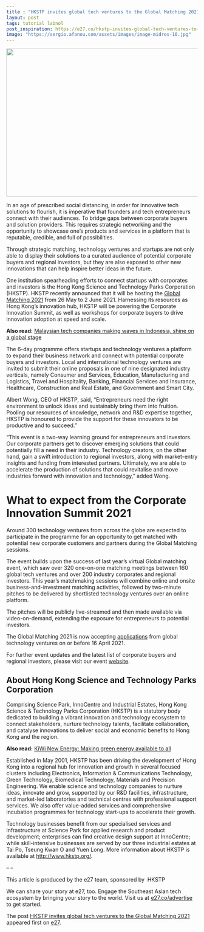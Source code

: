 ```yaml
---
title : "HKSTP invites global tech ventures to the Global Matching 2021"
layout: post
tags: tutorial labnol
post_inspiration: https://e27.co/hkstp-invites-global-tech-ventures-to-the-global-matching-2021-20210408/
image: "https://sergio.afanou.com/assets/images/image-midres-10.jpg"
---
```


<img loading="lazy" class="size-full wp-image-413543 aligncenter" src="https://e27.co/wp-content/uploads/2021/04/Pic-for-e27_690x390_article-visual.png" alt="" width="690" height="390" />
<p>In an age of prescribed social distancing, in order for innovative tech solutions to flourish, it is imperative that founders and tech entrepreneurs connect with their audiences. To bridge gaps between corporate buyers and solution providers. This requires strategic networking and the opportunity to showcase one’s products and services in a platform that is reputable, credible, and full of possibilities.</p>
<p>Through strategic matching, technology ventures and startups are not only able to display their solutions to a curated audience of potential corporate buyers and regional investors, but they are also exposed to other new innovations that can help inspire better ideas in the future.</p>
<p>One institution spearheading efforts to connect startups with corporates and investors is the Hong Kong Science and Technology Parks Corporation (HKSTP). HKSTP recently announced that it will be hosting the <a rel="follow" rel="follow" href="https://stp.hk/gm2021">Global Matching 2021</a> from 26 May to 2 June 2021. Harnessing its resources as Hong Kong’s innovation hub, HKSTP will be powering the Corporate Innovation Summit, as well as workshops for corporate buyers to drive innovation adoption at speed and scale.</p>
<p><b>Also read:</b> <a rel="follow" href="https://e27.co/malaysian-tech-companies-making-waves-in-indonesia-shine-on-a-global-stage-20210404/">Malaysian tech companies making waves in Indonesia, shine on a global stage</a></p>
<p>The 6-day programme offers startups and technology ventures a platform to expand their business network and connect with potential corporate buyers and investors. Local and international technology ventures are invited to submit their online proposals in one of nine designated industry verticals, namely Consumer and Services, Education, Manufacturing and Logistics, Travel and Hospitality, Banking, Financial Services and Insurance, Healthcare, Construction and Real Estate, and Government and Smart City.</p>
<p>Albert Wong, CEO of HKSTP, said, “Entrepreneurs need the right environment to unlock ideas and sustainably bring them into fruition. Pooling our resources of knowledge, network and R&amp;D expertise together, HKSTP is honoured to provide the support for these innovators to be productive and to succeed.”</p>
<p>“This event is a two-way learning ground for entrepreneurs and investors. Our corporate partners get to discover emerging solutions that could potentially fill a need in their industry. Technology creators, on the other hand, gain a swift introduction to regional investors, along with market-entry insights and funding from interested partners. Ultimately, we are able to accelerate the production of solutions that could revitalise and move industries forward with innovation and technology,” added Wong.</p>
<h1><b>What to expect from the Corporate Innovation Summit 2021</b></h1>
<p>Around 300 technology ventures from across the globe are expected to participate in the programme for an opportunity to get matched with potential new corporate customers and partners during the Global Matching sessions.</p>
<p>The event builds upon the success of last year’s virtual Global matching event, which saw over 320 one-on-one matching meetings between 160 global tech ventures and over 200 industry corporates and regional investors. This year’s matchmaking sessions will combine online and onsite business-and-investment matching activities, followed by two-minute pitches to be delivered by shortlisted technology ventures over an online platform.</p>
<p>The pitches will be publicly live-streamed and then made available via video-on-demand, extending the exposure for entrepreneurs to potential investors.</p>
<p>The Global Matching 2021 is now accepting <a rel="follow" href="https://stp.hk/gm2021solreg">applications</a> from global technology ventures on or before 16 April 2021.</p>
<p>For further event updates and the latest list of corporate buyers and regional investors, please visit our event <a rel="follow" rel="follow" href="https://stp.hk/gm2021">website</a>.</p>
<h2><b>About Hong Kong Science and Technology Parks Corporation</b></h2>
<p>Comprising Science Park, InnoCentre and Industrial Estates, Hong Kong Science &amp; Technology Parks Corporation (HKSTP) is a statutory body dedicated to building a vibrant innovation and technology ecosystem to connect stakeholders, nurture technology talents, facilitate collaboration, and catalyse innovations to deliver social and economic benefits to Hong Kong and the region.</p>
<p><b>Also read:</b> <a rel="follow" href="https://e27.co/kiwi-new-energy-making-green-energy-available-to-all-20210331/">KiWi New Energy: Making green energy available to all</a></p>
<p>Established in May 2001, HKSTP has been driving the development of Hong Kong into a regional hub for innovation and growth in several focused clusters including Electronics, Information &amp; Communications Technology, Green Technology, Biomedical Technology, Materials and Precision Engineering. We enable science and technology companies to nurture ideas, innovate and grow, supported by our R&amp;D facilities, infrastructure, and market-led laboratories and technical centres with professional support services. We also offer value-added services and comprehensive incubation programmes for technology start-ups to accelerate their growth.</p>
<p>Technology businesses benefit from our specialised services and infrastructure at Science Park for applied research and product development; enterprises can find creative design support at InnoCentre; while skill-intensive businesses are served by our three industrial estates at Tai Po, Tseung Kwan O and Yuen Long. More information about HKSTP is available at <a rel="follow" href="http://www.hkstp.org/">http://www.hkstp.org/</a>.</p>
<p>&#8211; &#8211;</p>
<p>This article is produced by the e27 team, sponsored by  HKSTP</p>
<p>We can share your story at e27, too. Engage the Southeast Asian tech ecosystem by bringing your story to the world. Visit us at <a rel="follow" href="https://e27.co/advertise?utm_source=e27&amp;utm_medium=boilerplate&amp;utm_campaign=lead_gen">e27.co/advertise</a> to get started.</p>
<p>The post <a rel="nofollow" href="https://e27.co/hkstp-invites-global-tech-ventures-to-the-global-matching-2021-20210408/">HKSTP invites global tech ventures to the Global Matching 2021</a> appeared first on <a rel="nofollow" href="https://e27.co">e27</a>.</p>

